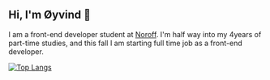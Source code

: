 ## Hi, I'm Øyvind 👋

I am a front-end developer student at <a href="http://www.noroff.no">Noroff</a>. I'm half way into my 4years of part-time studies, and this fall I am starting full time job as a front-end developer.

[![Top Langs](https://github-readme-stats.vercel.app/api/top-langs/?username=oyhub&theme=city_lights&layout=compact)](https://github.com/anuraghazra/github-readme-stats)

<!--
https://img.shields.io/badge/hotjar-FD3A5C?style=for-the-badge&logo=hotjar&logoColor=white
https://img.shields.io/badge/Wordpress-21759B?style=for-the-badge&logo=wordpress&logoColor=white
https://img.shields.io/badge/Adobe%20Lightroom-31A8FF?style=for-the-badge&logo=Adobe%20Lightroom&logoColor=white
https://img.shields.io/badge/Adobe%20Photoshop-31A8FF?style=for-the-badge&logo=Adobe%20Photoshop&logoColor=black
https://img.shields.io/badge/Adobe%20XD-470137?style=for-the-badge&logo=Adobe%20XD&logoColor=#FF61F6
https://img.shields.io/badge/Font_Awesome-339AF0?style=for-the-badge&logo=fontawesome&logoColor=white
https://img.shields.io/badge/Steam-000000?style=for-the-badge&logo=steam&logoColor=white
https://img.shields.io/badge/Discord-5865F2?style=for-the-badge&logo=discord&logoColor=white
https://img.shields.io/badge/Visual_Studio_Code-0078D4?style=for-the-badge&logo=visual%20studio%20code&logoColor=white
https://img.shields.io/badge/CSS3-1572B6?style=for-the-badge&logo=css3&logoColor=white
https://img.shields.io/badge/HTML5-E34F26?style=for-the-badge&logo=html5&logoColor=white
https://img.shields.io/badge/JavaScript-323330?style=for-the-badge&logo=javascript&logoColor=F7DF1E
https://img.shields.io/badge/prettier-1A2C34?style=for-the-badge&logo=prettier&logoColor=F7BA3E
https://img.shields.io/badge/Microsoft_Office-D83B01?style=for-the-badge&logo=microsoft-office&logoColor=white
https://img.shields.io/badge/Trello-0052CC?style=for-the-badge&logo=trello&logoColor=white
https://img.shields.io/badge/Android-3DDC84?style=for-the-badge&logo=android&logoColor=white
	https://img.shields.io/badge/Windows-0078D6?style=for-the-badge&logo=windows&logoColor=white
https://img.shields.io/badge/Spotify-1ED760?&style=for-the-badge&logo=spotify&logoColor=white
https://img.shields.io/badge/Netflix-E50914?style=for-the-badge&logo=netflix&logoColor=white
https://img.shields.io/badge/YouTube-FF0000?style=for-the-badge&logo=youtube&logoColor=white
https://img.shields.io/badge/Firefox_Browser-FF7139?style=for-the-badge&logo=Firefox-Browser&logoColor=white
https://img.shields.io/badge/Google_chrome-4285F4?style=for-the-badge&logo=Google-chrome&logoColor=white

https://github-readme-stats.vercel.app/api/top-langs/?username={username}
-->

